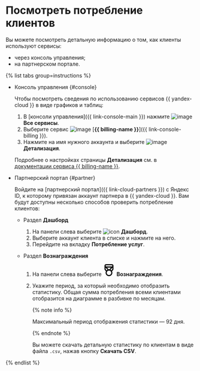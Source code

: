 # Посмотреть потребление клиентов

Вы можете посмотреть детальную информацию о том, как клиенты используют сервисы:

* через консоль управления;
* на партнерском портале.

{% list tabs group=instructions %}

- Консоль управления {#console}

  Чтобы посмотреть сведения по использованию сервисов {{ yandex-cloud }} в виде графиков и таблиц:

  1. В [консоли управления]({{ link-console-main }}) нажмите ![image](../../_assets/console-icons/dots-9.svg) **Все сервисы**.
  1. Выберите сервис ![image](../../_assets/console-icons/credit-card.svg) [**{{ billing-name }}**]({{ link-console-billing }}).
  1. Нажмите на имя нужного аккаунта и выберите ![image](../../_assets/console-icons/layout-cells-large.svg) **Детализация**.

  Подробнее о настройках страницы **Детализация** см. в [документации сервиса {{ billing-name }}](../../billing/operations/check-charges.md).

- Партнерский портал {#partner}

  Войдите на [партнерский портал]({{ link-cloud-partners }}) с Яндекс ID, к которому привязан аккаунт партнера в {{ yandex-cloud }}. Вам будут доступны несколько способов проверить потребление клиентов:

  * Раздел **Дашборд**

    1. На панели слева выберите ![icon](../../_assets/console-icons/layout-header-side-content.svg) **Дашборд**.
    1. Выберите аккаунт клиента в списке и нажмите на него.
    1. Перейдите на вкладку **Потребление услуг**.

  * Раздел **Вознаграждения**

    1. На панели слева выберите ![icon](../../_assets/console-icons/medal.svg) **Вознаграждения**.
    1. Укажите период, за который необходимо отобразить статистику. Общая сумма потребления всеми клиентами отобразится на диаграмме в разбивке по месяцам.

       {% note info %}

       Максимальный период отображения статистики — 92 дня.

       {% endnote %}

       Вы можете скачать детальную статистику по клиентам в виде файла `.csv`, нажав кнопку **Скачать CSV**.

{% endlist %}
